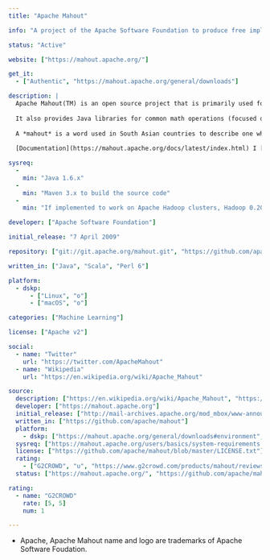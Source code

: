 ```yaml
---
title: "Apache Mahout"

info: "A project of the Apache Software Foundation to produce free implementations of distributed or otherwise scalable machine learning algorithms"

status: "Active"

website: ["https://mahout.apache.org/"]

get_it:
  - ["Authentic", "https://mahout.apache.org/general/downloads"]

description: |
  Apache Mahout(TM) is an open source project that is primarily used for creating scalable [machine learning](/search#machine_learning) algorithms. It implements [machine learning](/search#machine_learning) techniques such as, collaborative filtering, clustering, recommendation and classification.
  
  It also provides Java libraries for common math operations (focused on linear algebra and statistics) and primitive Java collections.
  
  A *mahout* is a word used in South Asian countries to describe one who drives an elephant as its master. The name comes from its close association with [Apache Hadoop](/softwares/apache-hadoop/) which uses an elephant as its logo. Many of the implementations use the [Apache Hadoop](/softwares/apache-hadoop/) platform.
  
  [Documentation](https://mahout.apache.org/docs/latest/index.html) I [Mailing Lists/IRC](https://mahout.apache.org/general/mailing-lists) I [FAQ](https://mahout.apache.org/general/faq.html) I [Wiki](https://mahout.apache.org/general/mahout-wiki.html)

sysreq:
  -
    min: "Java 1.6.x"
  -
    min: "Maven 3.x to build the source code"
  -
    min: "If implemented to work on Apache Hadoop clusters, Hadoop 0.20.0"

developer: ["Apache Software Foundation"]

initial_release: "7 April 2009"

repository: ["git://git.apache.org/mahout.git", "https://github.com/apache/mahout"]

written_in: ["Java", "Scala", "Perl 6"]

platform:
  - dskp:
      - ["Linux", "o"]
      - ["macOS", "o"]

categories: ["Machine Learning"]

license: ["Apache v2"]

social:
  - name: "Twitter"
    url: "https://twitter.com/ApacheMahout"
  - name: "Wikipedia"
    url: "https://en.wikipedia.org/wiki/Apache_Mahout"

source:
  description: ["https://en.wikipedia.org/wiki/Apache_Mahout", "https://www.tutorialspoint.com/mahout/mahout_introduction.htm"]
  developer: ["https://mahout.apache.org"]
  initial_release: ["http://mail-archives.apache.org/mod_mbox/www-announce/200904.mbox/%3C7EDF8CB8-388C-4A44-974E-6977E7AEB396@apache.org%3E"]
  written_in: ["https://github.com/apache/mahout"]
  platform:
    - dskp: ["https://mahout.apache.org/general/downloads#environment", "https://github.com/apache/mahout#setting-up-your-environment"]
  sysreq: ["https://mahout.apache.org/users/basics/system-requirements.html"]
  license: ["https://github.com/apache/mahout/blob/master/LICENSE.txt"]
  rating:
    - ["G2CROWD", "u", "https://www.g2crowd.com/products/mahout/reviews"]
  status: ["https://mahout.apache.org/", "https://github.com/apache/mahout/graphs/code-frequency"]

rating:
  - name: "G2CROWD"
    rate: [5, 5]
    num: 1

---
```

* Apache, Apache Mahout name and logo are trademarks of Apache Software Foudation.